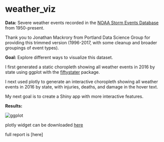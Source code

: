 # weather_viz

**Data:** Severe weather events recorded in the [NOAA Storm Events Database](https://www.ncdc.noaa.gov/stormevents/) from 1950-present. 

Thank you to Jonathan Mackrory from Portland Data Science Group for providing this trimmed version (1996-2017, with some cleanup and broader groupings of event types).

**Goal:** Explore different ways to visualize this dataset. 

I first generated a static choropleth showing all weather events in 2016 by state using ggplot with the [fiftystater](https://cran.r-project.org/web/packages/fiftystater/vignettes/fiftystater.html) package.

I next used plotly to generate an interactive choropleth showing all weather events in 2016 by state, with injuries, deaths, and damage in the hover text.

My next goal is to create a Shiny app with more interactive features.

**Results:**

![ggplot](https://github.com/lopierra/weather_viz/blob/master/all_weather_fiftystater.png)

plotly widget can be downloaded [here](https://github.com/lopierra/weather_viz/blob/master/plotly_2016_weather.html)

full report is [here]
